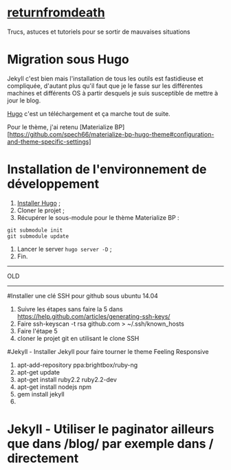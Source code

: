 # [returnfromdeath](richard-fagot.github.io/returnfromdeath)
Trucs, astuces et tutoriels pour se sortir de mauvaises situations 

# Migration sous Hugo

Jekyll c'est bien mais l'installation de tous les outils est fastidieuse et compliquée, d'autant plus qu'il faut que je le fasse sur les différentes machines et différents OS à partir desquels je suis susceptible de mettre à jour le blog.

[Hugo](https://gohugo.io/) c'est un téléchargement et ça marche tout de suite.

Pour le thème, j'ai retenu [Materialize BP][https://github.com/spech66/materialize-bp-hugo-theme#configuration-and-theme-specific-settings]

# Installation de l'environnement de développement

1. [Installer Hugo](https://gohugo.io/getting-started/installing/) ;
1. Cloner le projet ;
1. Récupérer le sous-module pour le thème Materialize BP :
```
git submodule init
git submodule update
```
1. Lancer le server `hugo server -D` ;
1. Fin.


---

OLD

---

#Installer une clé SSH pour github sous ubuntu 14.04
1. Suivre les étapes sans faire la 5 dans https://help.github.com/articles/generating-ssh-keys/ 
2. Faire ssh-keyscan -t rsa github.com > ~/.ssh/known_hosts
3. Faire l'étape 5
4. cloner le projet git en utilisant le clone SSH

#Jekyll - Installer Jekyll pour faire tourner le theme Feeling Responsive
1. apt-add-repository ppa:brightbox/ruby-ng
2. apt-get update
3. apt-get install ruby2.2 ruby2.2-dev
4. apt-get install nodejs npm
5. gem install jekyll
6. 


# Jekyll - Utiliser le paginator ailleurs que dans /blog/ par exemple dans / directement

